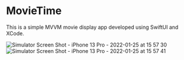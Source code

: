 # MovieTime

This is a simple MVVM movie display app developed using SwiftUI and XCode. 



![Simulator Screen Shot - iPhone 13 Pro - 2022-01-25 at 15 57 30](https://user-images.githubusercontent.com/94795941/151001801-59fe3f55-d9de-4380-b3e5-51603555e62c.png)
![Simulator Screen Shot - iPhone 13 Pro - 2022-01-25 at 15 57 41](https://user-images.githubusercontent.com/94795941/151002022-39d6ada8-ab83-49a0-bf70-d59f7ac81501.png)
